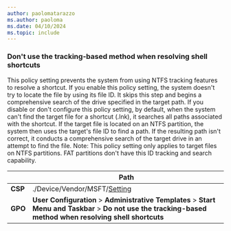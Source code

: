 ```yaml
---
author: paolomatarazzo
ms.author: paoloma
ms.date: 04/10/2024
ms.topic: include
---
```


### Don't use the tracking-based method when resolving shell shortcuts

This policy setting prevents the system from using NTFS tracking features to resolve a shortcut. If you enable this policy setting, the system doesn't try to locate the file by using its file ID. It skips this step and begins a comprehensive search of the drive specified in the target path. If you disable or don't configure this policy setting, by default, when the system can't find the target file for a shortcut (.lnk), it searches all paths associated with the shortcut. If the target file is located on an NTFS partition, the system then uses the target's file ID to find a path. If the resulting path isn't correct, it conducts a comprehensive search of the target drive in an attempt to find the file. Note: This policy setting only applies to target files on NTFS partitions. FAT partitions don't have this ID tracking and search capability.

|  | Path |
|--|--|
| **CSP** | ./Device/Vendor/MSFT/[Setting]() |
| **GPO** | **User Configuration** > **Administrative Templates** > **Start Menu and Taskbar** > **Do not use the tracking-based method when resolving shell shortcuts** |
